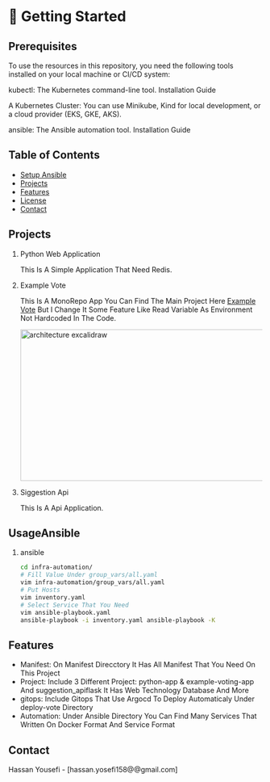 # 🚀 Getting Started

## Prerequisites
To use the resources in this repository, you need the following tools installed on your local machine or CI/CD system:

kubectl: The Kubernetes command-line tool. Installation Guide

A Kubernetes Cluster: You can use Minikube, Kind for local development, or a cloud provider (EKS, GKE, AKS).

ansible: The Ansible automation tool. Installation Guide

## Table of Contents
- [Setup Ansible](#UsageAnsible)
- [Projects](#Projects)
- [Features](#features)
- [License](#license)
- [Contact](#Contact)
## Projects
1. Python Web Application
   
   This Is A Simple Application That Need Redis.
   
2. Example Vote
   
   This Is A MonoRepo App You Can Find The Main Project Here [Example Vote](https://github.com/dockersamples/example-voting-app.git) But I Change It Some Feature Like Read Variable As Environment Not Hardcoded In The Code.
   
   <img width="500" height="300" alt="architecture excalidraw" src="https://github.com/user-attachments/assets/f5192dd1-4899-4002-87e0-e05fa81b4892" />

4. Siggestion Api
   
   This Is A Api Application.
   
## UsageAnsible
1. ansible
    ```bash
    cd infra-automation/
    # Fill Value Under group_vars/all.yaml
    vim infra-automation/group_vars/all.yaml
    # Put Hosts
    vim inventory.yaml
    # Select Service That You Need
    vim ansible-playbook.yaml
    ansible-playbook -i inventory.yaml ansible-playbook -K
     ``` 
## Features
- Manifest: On Manifest Direcctory It Has All Manifest That You Need On This Project
- Project: Include 3 Different Project:  python-app & example-voting-app And suggestion_apiflask It Has Web Technology Database And More 
- gitops: Include Gitops That Use Argocd To Deploy Automaticaly Under deploy-vote Directory
- Automation: Under Ansible Directory You Can Find Many Services That Written On Docker Format And Service Format

## Contact
Hassan Yousefi - [hassan.yosefi158@@gmail.com]

